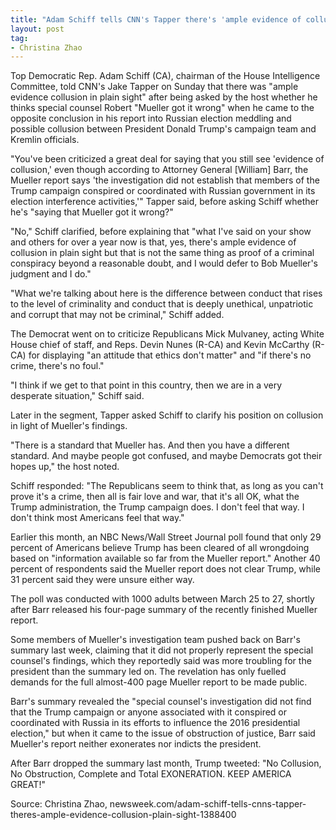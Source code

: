 ```yaml
---
title: "Adam Schiff tells CNN's Tapper there's 'ample evidence of collusion in plain sight' after being asked if 'Mueller got it wrong'"
layout: post
tag:
- Christina Zhao
---
```


Top Democratic Rep. Adam Schiff (CA), chairman of the House Intelligence Committee, told CNN's Jake Tapper on Sunday that there was "ample evidence collusion in plain sight" after being asked by the host whether he thinks special counsel Robert "Mueller got it wrong" when he came to the opposite conclusion in his report into Russian election meddling and possible collusion between President Donald Trump's campaign team and Kremlin officials.

"You've been criticized a great deal for saying that you still see 'evidence of collusion,' even though according to Attorney General [William] Barr, the Mueller report says 'the investigation did not establish that members of the Trump campaign conspired or coordinated with Russian government in its election interference activities,'" Tapper said, before asking Schiff whether he's "saying that Mueller got it wrong?"

"No," Schiff clarified, before explaining that "what I've said on your show and others for over a year now is that, yes, there's ample evidence of collusion in plain sight but that is not the same thing as proof of a criminal conspiracy beyond a reasonable doubt, and I would defer to Bob Mueller's judgment and I do."

"What we're talking about here is the difference between conduct that rises to the level of criminality and conduct that is deeply unethical, unpatriotic and corrupt that may not be criminal," Schiff added.

The Democrat went on to criticize Republicans Mick Mulvaney, acting White House chief of staff, and Reps. Devin Nunes (R-CA) and Kevin McCarthy (R-CA) for displaying "an attitude that ethics don't matter" and "if there's no crime, there's no foul."

"I think if we get to that point in this country, then we are in a very desperate situation," Schiff said.

Later in the segment, Tapper asked Schiff to clarify his position on collusion in light of Mueller's findings.

"There is a standard that Mueller has. And then you have a different standard. And maybe people got confused, and maybe Democrats got their hopes up," the host noted.

Schiff responded: "The Republicans seem to think that, as long as you can't prove it's a crime, then all is fair love and war, that it's all OK, what the Trump administration, the Trump campaign does. I don't feel that way. I don't think most Americans feel that way."

Earlier this month, an NBC News/Wall Street Journal poll found that only 29 percent of Americans believe Trump has been cleared of all wrongdoing based on "information available so far from the Mueller report." Another 40 percent of respondents said the Mueller report does not clear Trump, while 31 percent said they were unsure either way.

The poll was conducted with 1000 adults between March 25 to 27, shortly after Barr released his four-page summary of the recently finished Mueller report.

Some members of Mueller's investigation team pushed back on Barr's summary last week, claiming that it did not properly represent the special counsel's findings, which they reportedly said was more troubling for the president than the summary led on. The revelation has only fuelled demands for the full almost-400 page Mueller report to be made public.

Barr's summary revealed the "special counsel's investigation did not find that the Trump campaign or anyone associated with it conspired or coordinated with Russia in its efforts to influence the 2016 presidential election," but when it came to the issue of obstruction of justice, Barr said Mueller's report neither exonerates nor indicts the president.

After Barr dropped the summary last month, Trump tweeted: "No Collusion, No Obstruction, Complete and Total EXONERATION. KEEP AMERICA GREAT!"

Source: Christina Zhao, newsweek.com/adam-schiff-tells-cnns-tapper-theres-ample-evidence-collusion-plain-sight-1388400
